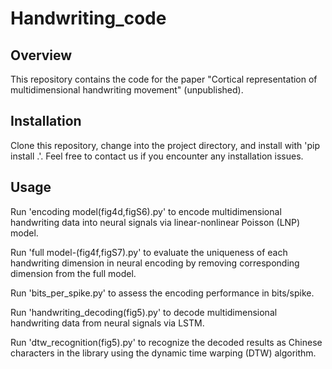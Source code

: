# Handwriting_code
## Overview
This repository contains the code for the paper "Cortical representation of multidimensional handwriting movement" (unpublished).

## Installation
Clone this repository, change into the project directory, and install with 'pip install .'. Feel free to contact us if you encounter any installation issues.

## Usage
Run 'encoding model(fig4d,figS6).py' to encode multidimensional handwriting data into neural signals via linear-nonlinear Poisson (LNP) model.

Run 'full model-(fig4f,figS7).py' to evaluate the uniqueness of each handwriting dimension in neural encoding by removing corresponding dimension from the full model.

Run 'bits_per_spike.py' to assess the encoding performance in bits/spike.

Run 'handwriting_decoding(fig5).py' to decode multidimensional handwriting data from neural signals via LSTM.

Run 'dtw_recognition(fig5).py' to recognize the decoded results as Chinese characters in the library using the dynamic time warping (DTW) algorithm.


